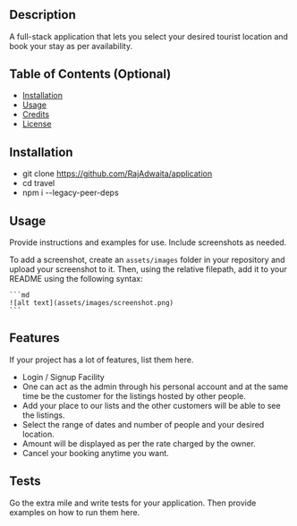 # 

## Description

A full-stack application that lets you select your desired tourist location and book your stay as per availability.

<!--- - What was your motivation?
 - Why did you build this project? (Note: the answer is not "Because it was a homework assignment.")
 - What problem does it solve?
 - What did you learn?
 --->
## Table of Contents (Optional)

- [Installation](#installation)
- [Usage](#usage)
- [Credits](#credits)
- [License](#license)

## Installation

- git clone https://github.com/RajAdwaita/application
- cd travel
- npm i --legacy-peer-deps

## Usage

Provide instructions and examples for use. Include screenshots as needed.

To add a screenshot, create an `assets/images` folder in your repository and upload your screenshot to it. Then, using the relative filepath, add it to your README using the following syntax:

    ```md
    ![alt text](assets/images/screenshot.png)
    ```


## Features

If your project has a lot of features, list them here.

- Login / Signup Facility
- One can act as the admin through his personal account and at the same time be the customer for the listings hosted by other people.
- Add your place to our lists and the other customers will be able to see the listings.
- Select the range of dates and number of people and your desired location.
- Amount will be displayed as per the rate charged by the owner.
- Cancel your booking anytime you want.


## Tests

Go the extra mile and write tests for your application. Then provide examples on how to run them here.
